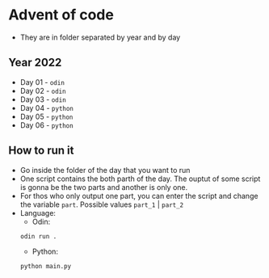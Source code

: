 # Advent of code
- They are in folder separated by year and by day

## Year 2022
- Day 01 - `odin`
- Day 02 - `odin`
- Day 03 - `odin`
- Day 04 - `python`
- Day 05 - `python`
- Day 06 - `python`

## How to run it
- Go inside the folder of the day that you want to run
- One script contains the both parth of the day. The ouptut of some script is gonna be the two parts and another is only one.
- For thos who only output one part, you can enter the script and change the variable `part`. Possible values `part_1` | `part_2`
- Language:
    - Odin:
    ```console
    odin run .
    ```
    - Python:
    ```console
    python main.py
    ```
